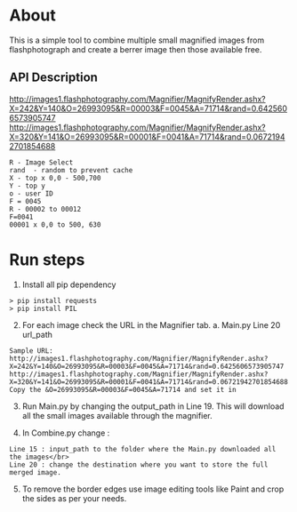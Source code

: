 # About
This is a simple tool to combine multiple small magnified images from flashphotograph and create a berrer image then those available free.

## API Description

http://images1.flashphotography.com/Magnifier/MagnifyRender.ashx?X=242&Y=140&O=26993095&R=00003&F=0045&A=71714&rand=0.6425606573905747
http://images1.flashphotography.com/Magnifier/MagnifyRender.ashx?X=320&Y=141&O=26993095&R=00001&F=0041&A=71714&rand=0.06721942701854688
```
R - Image Select
rand  - random to prevent cache
X - top x 0,0 - 500,700
Y - top y
o - user ID 
F = 0045
R - 00002 to 00012
F=0041
00001 x 0,0 to 500, 630
```

# Run steps

1. Install all pip dependency
```
> pip install requests
> pip install PIL

```
2. For each image check the URL in the Magnifier tab. 
    a. Main.py Line 20 url_path
```angular2html
Sample URL:
http://images1.flashphotography.com/Magnifier/MagnifyRender.ashx?X=242&Y=140&O=26993095&R=00003&F=0045&A=71714&rand=0.6425606573905747
http://images1.flashphotography.com/Magnifier/MagnifyRender.ashx?X=320&Y=141&O=26993095&R=00001&F=0041&A=71714&rand=0.06721942701854688
Copy the &O=26993095&R=00003&F=0045&A=71714 and set it in 
```

3. Run Main.py by changing the output_path in Line 19. This will download all the small images available through the magnifier.

4. In Combine.py change :
```
Line 15 : input_path to the folder where the Main.py downloaded all the images</br>
Line 20 : change the destination where you want to store the full merged image.
```    
5. To remove the border edges use image editing tools like Paint and crop the sides as per your needs.
